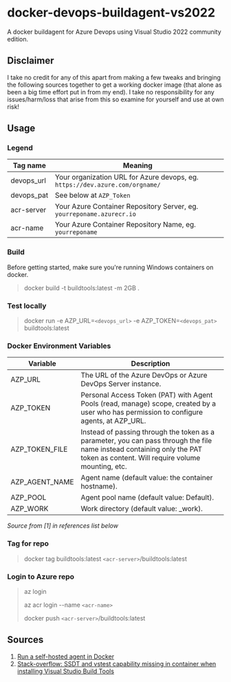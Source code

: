 # docker-devops-buildagent-vs2022

A docker buildagent for Azure Devops using Visual Studio 2022 community edition.

## Disclaimer

I take no credit for any of this apart from making a few tweaks and bringing the following sources together to get a working docker image (that alone as been a big time effort put in from my end). I take no responsibility for any issues/harm/loss that arise from this so examine for yourself and use at own risk!

## Usage

### Legend

| Tag name | Meaning |
|-|-|
| devops_url | Your organization URL for Azure devops, eg. `https://dev.azure.com/orgname/` |
| devops_pat | See below at `AZP_Token` |
| acr-server | Your Azure Container Repository Server, eg. `yourreponame.azurecr.io` |
| acr-name | Your Azure Container Repository Name, eg. `yourreponame` |

### Build

Before getting started, make sure you're running Windows containers on docker.

> docker build -t buildtools:latest -m 2GB .

### Test locally

> docker run -e AZP_URL=`<devops_url>` -e AZP_TOKEN=`<devops_pat>` buildtools:latest

### Docker Environment Variables

| Variable | Description|
|-|-|
| AZP_URL | The URL of the Azure DevOps or Azure DevOps Server instance. |
| AZP_TOKEN | Personal Access Token (PAT) with Agent Pools (read, manage) scope, created by a user who has permission to configure agents, at AZP_URL. |
| AZP_TOKEN_FILE | Instead of passing through the token as a parameter, you can pass through the file name instead containing only the PAT token as content. Will require volume mounting, etc. |
| AZP_AGENT_NAME | Agent name (default value: the container hostname). |
| AZP_POOL | Agent pool name (default value: Default). |
| AZP_WORK | Work directory (default value: _work). |

_Source from [1] in references list below_

### Tag for repo

> docker tag buildtools:latest `<acr-server>`/buildtools:latest

### Login to Azure repo

> az login
>
> az acr login --name `<acr-name>`
>
> docker push `<acr-server>`/buildtools:latest

## Sources

1. [Run a self-hosted agent in Docker](https://docs.microsoft.com/en-us/azure/devops/pipelines/agents/docker?view=azure-devops#windows)
2. [Stack-overflow: SSDT and vstest capability missing in container when installing Visual Studio Build Tools](https://stackoverflow.com/a/60191980/802755)
